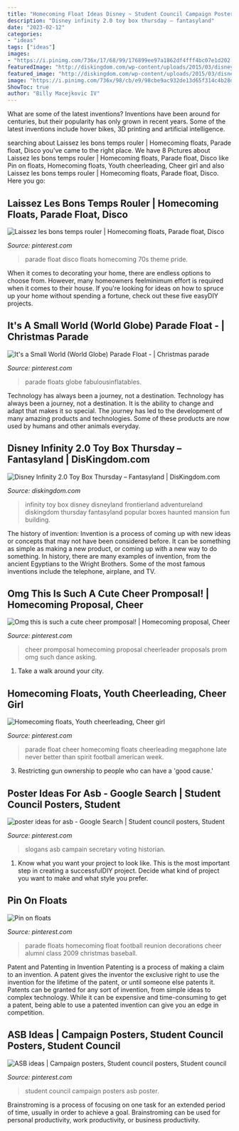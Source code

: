 ```yaml
---
title: "Homecoming Float Ideas Disney ~ Student Council Campaign Posters Asb Poster"
description: "Disney infinity 2.0 toy box thursday – fantasyland"
date: "2023-02-12"
categories:
- "ideas"
tags: ["ideas"]
images:
- "https://i.pinimg.com/736x/17/68/99/176899ee97a1862df4fff4bc07e1d202.jpg"
featuredImage: "http://diskingdom.com/wp-content/uploads/2015/03/disneyland-disney-infinity-toy-box.png"
featured_image: "http://diskingdom.com/wp-content/uploads/2015/03/disneyland-disney-infinity-toy-box.png"
image: "https://i.pinimg.com/736x/98/cb/e9/98cbe9ac932de13d65f314c4b28d7683.jpg"
ShowToc: true
author: "Billy Macejkovic IV"
---
```



What are some of the latest inventions?
Inventions have been around for centuries, but their popularity has only grown in recent years. Some of the latest inventions include hover bikes, 3D printing and artificial intelligence.

	

		
searching about Laissez les bons temps rouler | Homecoming floats, Parade float, Disco you've came to the right place. We have 8 Pictures about Laissez les bons temps rouler | Homecoming floats, Parade float, Disco like Pin on floats, Homecoming floats, Youth cheerleading, Cheer girl and also Laissez les bons temps rouler | Homecoming floats, Parade float, Disco. Here you go:
		
    
## Laissez Les Bons Temps Rouler | Homecoming Floats, Parade Float, Disco

<img loading=lazy src="https://i.pinimg.com/736x/cf/57/07/cf570754b288cd4fc594fac26deddc08--pride-parade-parade-floats.jpg" onerror="this.onerror=null;this.src='https://tse1.mm.bing.net/th?id=OIP.BHaFSxfTP2SbzY7fBqhYBwHaFy&amp;pid=15.1';" alt="Laissez les bons temps rouler | Homecoming floats, Parade float, Disco">

_Source: pinterest.com_

>parade float disco floats homecoming 70s theme pride. 

	

When it comes to decorating your home, there are endless options to choose from. However, many homeowners feelminimum effort is required when it comes to their house. If you're looking for ideas on how to spruce up your home without spending a fortune, check out these five easyDIY projects.

    
## It&#039;s A Small World (World Globe) Parade Float - | Christmas Parade

<img loading=lazy src="https://i.pinimg.com/736x/17/68/99/176899ee97a1862df4fff4bc07e1d202.jpg" onerror="this.onerror=null;this.src='https://tse1.mm.bing.net/th?id=OIP.FjUUJKbouXGNML4Q8q-QhgHaFj&amp;pid=15.1';" alt="It&#039;s a Small World (World Globe) Parade Float - | Christmas parade">

_Source: pinterest.com_

>parade floats globe fabulousinflatables. 

	

Technology has always been a journey, not a destination.
Technology has always been a journey, not a destination. It is the ability to change and adapt that makes it so special. The journey has led to the development of many amazing products and technologies. Some of these products are now used by humans and other animals everyday.

    
## Disney Infinity 2.0 Toy Box Thursday – Fantasyland | DisKingdom.com

<img loading=lazy src="http://diskingdom.com/wp-content/uploads/2015/03/disneyland-disney-infinity-toy-box.png" onerror="this.onerror=null;this.src='https://tse1.mm.bing.net/th?id=OIP.ODJRZwvoisqmhW4j7QnPsgHaEK&amp;pid=15.1';" alt="Disney Infinity 2.0 Toy Box Thursday – Fantasyland | DisKingdom.com">

_Source: diskingdom.com_

>infinity toy box disney disneyland frontierland adventureland diskingdom thursday fantasyland popular boxes haunted mansion fun building. 

	

The history of invention:
Invention is a process of coming up with new ideas or concepts that may not have been considered before. It can be something as simple as making a new product, or coming up with a new way to do something. In history, there are many examples of invention, from the ancient Egyptians to the Wright Brothers. Some of the most famous inventions include the telephone, airplane, and TV.

    
## Omg This Is Such A Cute Cheer Promposal! | Homecoming Proposal, Cheer

<img loading=lazy src="https://i.pinimg.com/originals/d0/09/77/d00977e4ab3a8fd1176f7defbb7ce55a.jpg" onerror="this.onerror=null;this.src='https://tse1.mm.bing.net/th?id=OIP.wfzBLP255Z5zsLDCLw_zagHaIS&amp;pid=15.1';" alt="Omg this is such a cute cheer promposal! | Homecoming proposal, Cheer">

_Source: pinterest.com_

>cheer promposal homecoming proposal cheerleader proposals prom omg such dance asking. 

	

1) Take a walk around your city.

    
## Homecoming Floats, Youth Cheerleading, Cheer Girl

<img loading=lazy src="https://i.pinimg.com/originals/ea/64/a4/ea64a429ec876ab92cef9193e3602730.jpg" onerror="this.onerror=null;this.src='https://tse3.mm.bing.net/th?id=OIP.As2-L7O-SA_FA2iT_hDysgHaJ6&amp;pid=15.1';" alt="Homecoming floats, Youth cheerleading, Cheer girl">

_Source: pinterest.com_

>parade float cheer homecoming floats cheerleading megaphone late never better than spirit football american week. 

	

3. Restricting gun ownership to people who can have a 'good cause.'

    
## Poster Ideas For Asb - Google Search | Student Council Posters, Student

<img loading=lazy src="https://i.pinimg.com/736x/98/cb/e9/98cbe9ac932de13d65f314c4b28d7683.jpg" onerror="this.onerror=null;this.src='https://tse4.mm.bing.net/th?id=OIP.ZglI7k-URaheysUUeEjodQHaJ5&amp;pid=15.1';" alt="poster ideas for asb - Google Search | Student council posters, Student">

_Source: pinterest.com_

>slogans asb campain secretary voting historian. 

	

1. Know what you want your project to look like. This is the most important step in creating a successfulDIY project. Decide what kind of project you want to make and what style you prefer.

    
## Pin On Floats

<img loading=lazy src="https://i.pinimg.com/736x/80/0d/1c/800d1c4136d7356b2bd7916c55b36a33--homecoming-floats-homecoming-parade.jpg" onerror="this.onerror=null;this.src='https://tse1.mm.bing.net/th?id=OIP.rbJTqhXg50zLadcHKUjHSAHaFj&amp;pid=15.1';" alt="Pin on floats">

_Source: pinterest.com_

>parade floats homecoming float football reunion decorations cheer alumni class 2009 christmas baseball. 

	

Patent and Patenting in Invention
Patenting is a process of making a claim to an invention. A patent gives the inventor the exclusive right to use the invention for the lifetime of the patent, or until someone else patents it. Patents can be granted for any sort of invention, from simple ideas to complex technology. While it can be expensive and time-consuming to get a patent, being able to use a patented invention can give you an edge in competition.

    
## ASB Ideas | Campaign Posters, Student Council Posters, Student Council

<img loading=lazy src="https://i.pinimg.com/736x/73/da/f9/73daf9b5e2f7533a9f7fc628d3249a51.jpg" onerror="this.onerror=null;this.src='https://tse2.mm.bing.net/th?id=OIP.92U3d_FB-h68TCxHIGxKVgHaJ3&amp;pid=15.1';" alt="ASB ideas | Campaign posters, Student council posters, Student council">

_Source: pinterest.com_

>student council campaign posters asb poster. 

	

Brainstroming is a process of focusing on one task for an extended period of time, usually in order to achieve a goal. Brainstroming can be used for personal productivity, work productivity, or business productivity.

